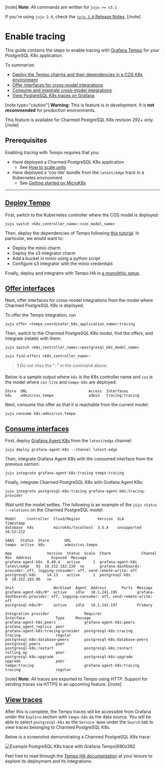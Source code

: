 [note]
**Note**: All commands are written for `juju >= v3.1`

If you're using `juju 2.9`, check the [`juju 3.0` Release Notes](https://juju.is/docs/juju/roadmap#heading--juju-3-0-0---22-oct-2022).
[/note]

# Enable tracing
This guide contains the steps to enable tracing with [Grafana Tempo](https://grafana.com/docs/tempo/latest/) for your PostgreSQL K8s application. 

To summarize:
* [Deploy the Tempo charms and their dependencies in a COS K8s environment](#heading--deploy)
* [Offer interfaces for cross-model integrations](#heading--offer)
* [Consume and integrate cross-model integrations](#heading--consume)
* [View PostgreSQL K8s traces on Grafana](#heading--view)


[note type="caution"]
**Warning:** This is feature is in development. It is **not recommended** for production environments. 

This feature is available for Charmed PostgreSQL K8s revision 292+ only.
[/note]

## Prerequisites
Enabling tracing with Tempo requires that you:
- Have deployed a Charmed PostgreSQL K8s application
  - See [How to scale units](https://discourse.charmhub.io/t/charmed-postgresql-k8s-how-to-scale-units/9592)
- Have deployed a 'cos-lite' bundle from the `latest/edge` track in a Kubernetes environment
  - See [Getting started on MicroK8s](https://charmhub.io/topics/canonical-observability-stack/tutorials/install-microk8s)

---
<a href="#heading--deploy"><h2 id="heading--deploy"> Deploy Tempo </h2></a>

First, switch to the Kubernetes controller where the COS model is deployed:

```shell
juju switch <k8s_controller_name>:<cos_model_name>
```
Then, deploy the dependencies of Tempo following [this tutorial](https://discourse.charmhub.io/t/tutorial-deploy-tempo-ha-on-top-of-cos-lite/15489). In particular, we would want to:
- Deploy the minio charm
- Deploy the s3 integrator charm
- Add a bucket in minio using a python script
- Configure s3 integrator with the minio credentials

Finally, deploy and integratre with Tempo HA in [a monolithic setup](https://discourse.charmhub.io/t/tutorial-deploy-tempo-ha-on-top-of-cos-lite/15489#heading--deploy-monolithic-setup).

<a href="#heading--offer"><h2 id="heading--offer"> Offer interfaces </h2></a>

Next, offer interfaces for cross-model integrations from the model where Charmed PostgreSQL K8s is deployed.

To offer the Tempo integration, run

```shell
juju offer <tempo_coordinator_k8s_application_name>:tracing
```

Then, switch to the Charmed PostgreSQL K8s model, find the offers, and integrate (relate) with them:

```shell
juju switch <k8s_controller_name>:<postgresql_k8s_model_name>

juju find-offers <k8s_controller_name>:
```
> :exclamation: Do not miss the "`:`" in the command above.

Below is a sample output where `k8s` is the K8s controller name and `cos` is the model where `cos-lite` and `tempo-k8s` are deployed:

```shell
Store  URL                            Access  Interfaces
k8s    admin/cos.tempo                admin   tracing:tracing
```

Next, consume this offer so that it is reachable from the current model:

```shell
juju consume k8s:admin/cos.tempo
```

<a href="#heading--consume"><h2 id="heading--consume"> Consume interfaces </h2></a>

First, deploy [Grafana Agent K8s](https://charmhub.io/grafana-agent-k8s) from the `latest/edge` channel:

```shell
juju deploy grafana-agent-k8s --channel latest-edge 
```

Then, integrate Grafana Agent K8s with the consumed interface from the previous section:
```shell
juju integrate grafana-agent-k8s:tracing tempo:tracing
```

Finally, integrate Charmed PostgreSQL K8s with Grafana Agent K8s:
```shell
juju integrate postgresql-k8s:tracing grafana-agent-k8s:tracing-provider
```

Wait until the model settles. The following is an example of the `juju status --relations` on the Charmed PostgreSQL model:

```shell  
Model     Controller  Cloud/Region        Version  SLA          Timestamp
database  k8s         microk8s/localhost  3.5.4    unsupported  16:52:21Z

SAAS   Status  Store       URL
tempo  active  k8s         admin/cos.tempo

App                Version  Status  Scale  Charm              Channel      Rev  Address         Exposed  Message
grafana-agent-k8s  0.40.4   active      1  grafana-agent-k8s  latest/edge   93  10.152.183.226  no       grafana-dashboards-provider: off, logging-consumer: off, send-remote-write: off
postgresql-k8s     14.13    active      1  postgresql-k8s                    0  10.152.183.96   no       

Unit                  Workload  Agent  Address       Ports  Message
grafana-agent-k8s/0*  active    idle   10.1.241.195         grafana-dashboards-provider: off, logging-consumer: off, send-remote-write: off
postgresql-k8s/0*     active    idle   10.1.241.197         Primary

Integration provider                Requirer                       Interface              Type     Message
grafana-agent-k8s:peers             grafana-agent-k8s:peers        grafana_agent_replica  peer     
grafana-agent-k8s:tracing-provider  postgresql-k8s:tracing         tracing                regular  
postgresql-k8s:database-peers       postgresql-k8s:database-peers  postgresql_peers       peer     
postgresql-k8s:restart              postgresql-k8s:restart         rolling_op             peer     
postgresql-k8s:upgrade              postgresql-k8s:upgrade         upgrade                peer     
tempo:tracing                       grafana-agent-k8s:tracing      tracing                regular  

```

[note]
**Note:** All traces are exported to Tempo using HTTP. Support for sending traces via HTTPS is an upcoming feature.
[/note]


<a href="#heading--view"><h2 id="heading--view"> View traces </h2></a>

After this is complete, the Tempo traces will be accessible from Grafana under the `Explore` section with `tempo-k8s` as the data source. You will be able to select `postgresql-k8s` as the `Service Name` under the `Search` tab to view traces belonging to Charmed PostgreSQL K8s.

Below is a screenshot demonstrating a Charmed PostgreSQL K8s trace:

![Example PostgreSQL K8s trace with Grafana Tempo|690x382](upload://vweRlTS48WILFxvSdvFVFFeuIe5.jpeg)

Feel free to read through the [Tempo HA documentation](https://discourse.charmhub.io/t/charmed-tempo-ha/15531) at your leisure to explore its deployment and its integrations.